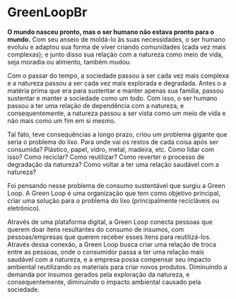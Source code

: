 # GreenLoopBr

**O mundo nasceu pronto, mas o ser humano não estava pronto para o mundo.** Com seu anseio de moldá-lo às suas necessidades, o ser humano evoluiu e adaptou sua forma de viver criando comunidades (cada vez mais complexas); e junto disso sua relação com a natureza como meio de vida, seja moradia ou alimento, também mudou.

Com o passar do tempo, a sociedade passou a ser cada vez mais complexa e a natureza passou a ser cada vez mais explorada e degradada. Antes o a matéria prima que era para sustentar e manter apenas sua família, passou sustentar e manter a sociedade como um todo. Com isso, o ser humano passou a ter uma relação de dependência com a natureza, e consequentemente, a natureza passou a ser vista como um meio de vida e não mais como um fim em si mesmo.

Tal fato, teve consequências a longo prazo, criou um problema gigante que seria o problema do lixo. Para onde vai os restos de cada coisa após ser consumida? Plástico, papel, vidro, metal, madeira, etc. Como lidar com isso? Como reciclar? Como reutilizar? Como reverter o processo de degradação da natureza? Como voltar a ter uma relação saudável com a natureza?

Foi pensando nesse problema de consumo sustentável que surgiu a Green Loop. A Green Loop é uma organização que tem como objetivo principal, criar uma solução para o problema do lixo (principalmente recicláveis ou eletrônico).

Através de uma plataforma digital, a Green Loop conecta pessoas que querem doar itens resultantes do consumo de insumos, com pessoas/empresas que querem receber esses itens para reutilizá-los. Através dessa conexão, a Green Loop busca criar uma relação de troca entre as pessoas, onde o consumidor passa a ter uma relação mais saudável com a natureza, e a empresa possa compensar seu impacto ambiental reutilizando os materiais para criar novos produtos. Diminuindo a demanda por insumos gerados pela exploração da natureza, e consequentemente, diminuindo o impacto ambiental causado pela sociedade.
